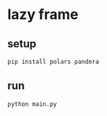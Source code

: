 # lazy frame

## setup

```shell
pip install polars pandera
```

## run

```shell
python main.py
```

